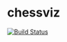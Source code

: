 # chessviz
[![Build Status](https://travis-ci.org/jl0pd/chessviz.svg?branch=develop)](https://travis-ci.org/jl0pd/chessviz)
